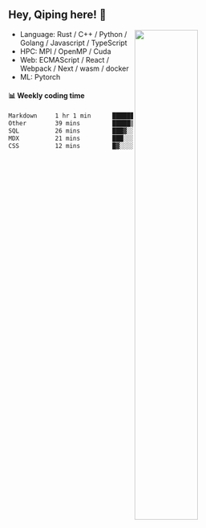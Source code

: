 

## Hey, Qiping here! :wave:

[<img align="right" width="50%" src="https://github-readme-stats.vercel.app/api?username=ppppqp&theme=dark&show_icons=true">](https://metrics.lecoq.io/ppppqp?template=classic)



-   Language: Rust / C++ / Python / Golang / Javascript / TypeScript
-   HPC: MPI / OpenMP / Cuda
-   Web: ECMAScript / React / Webpack / Next / wasm / docker
-   ML: Pytorch



#### :bar_chart: Weekly coding time

<!--START_SECTION:waka-->

```txt
Markdown     1 hr 1 min      ████████▒░░░░░░░░░░░░░░░░   33.82 %
Other        39 mins         █████▒░░░░░░░░░░░░░░░░░░░   21.86 %
SQL          26 mins         ███▓░░░░░░░░░░░░░░░░░░░░░   14.52 %
MDX          21 mins         ███░░░░░░░░░░░░░░░░░░░░░░   11.80 %
CSS          12 mins         █▓░░░░░░░░░░░░░░░░░░░░░░░   06.79 %
```

<!--END_SECTION:waka-->
